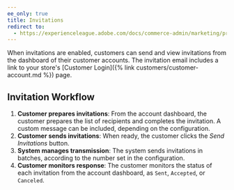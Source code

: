 ```yaml
---
ee_only: true
title: Invitations
redirect to:
  - https://experienceleague.adobe.com/docs/commerce-admin/marketing/promotions/events/invitations.html
---
```


When invitations are enabled, customers can send and view invitations from the dashboard of their customer accounts. The invitation email includes a link to your store's [Customer Login]({% link customers/customer-account.md %}) page.

## Invitation Workflow

1. **Customer prepares invitations**: From the account dashboard, the customer prepares the list of recipients and completes the invitation. A custom message can be included, depending on the configuration.
1. **Customer sends invitations**: When ready, the customer clicks the _Send Invitations_ button.
1. **System manages transmission**: The system sends invitations in batches, according to the number set in the configuration.
1. **Customer monitors response**: The customer monitors the status of each invitation from the account dashboard, as `Sent`, `Accepted`, or `Canceled`.
